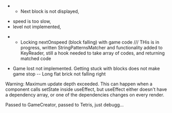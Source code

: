 + * Next block is not displayed,
* speed is too slow,
* level not implemented,
+ * Locking nextOnspeed (block falling) with game code  /// 
    THis is in progress, written StringPatternsMatcher and functionality added to KeyReader, still a hook needed to take array of codes, and returning matched code
* Game lost not implemented. Getting stuck with blocks does not make game stop
  -- Long flat brick not falling right


Warning: Maximum update depth exceeded. This can happen when a component calls setState inside useEffect, but useEffect either doesn't have a dependency array, or one of the dependencies changes on every render.


Passed to GameCreator, passed to Tetris, just debugg...